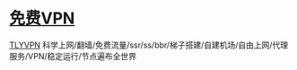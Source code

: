 # [免费VPN](https://u806007.tly.sh/806007)
[TLYVPN](https://u806007.tly.sh/806007) 科学上网/翻墙/免费流量/ssr/ss/bbr/梯子搭建/自建机场/自由上网/代理服务/VPN/稳定运行/节点遍布全世界
